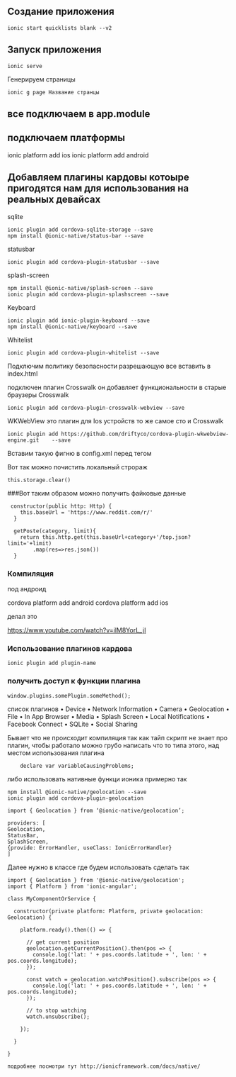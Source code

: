 ## Создание приложения
    ionic start quicklists blank --v2
    
## Запуск приложения

    ionic serve
    
Генерируем страницы
    
    ionic g page Название странцы

## все подключаем в app.module

## подключаем платформы

ionic platform add ios
ionic platform add android

## Добавляем плагины кардовы котоыре пригодятся нам для использования на реальных девайсах

sqlite

    ionic plugin add cordova-sqlite-storage --save
    npm install @ionic-native/status-bar --save
    
statusbar

    ionic plugin add cordova-plugin-statusbar --save

splash-screen

    npm install @ionic-native/splash-screen --save
    ionic plugin add cordova-plugin-splashscreen --save


Keyboard

    ionic plugin add ionic-plugin-keyboard --save
    npm install @ionic-native/keyboard --save

Whitelist

    ionic plugin add cordova-plugin-whitelist --save


Подключим политику безопасности разрешающую все вставить в index.html


<meta http-equiv="Content-Security-Policy" content="font-src 'self' data:;
img-src * data:; default-src gap://ready file://* *; script-src 'self'
'unsafe-inline' 'unsafe-eval' * ; style-src 'self' 'unsafe-inline' *">


подключен плагин Crosswalk он добавляет функциональности в старые браузеры
Crosswalk

    ionic plugin add cordova-plugin-crosswalk-webview --save
    

WKWebView это плагин для Ios устройств то же самое сто и Crosswalk

    ionic plugin add https://github.com/driftyco/cordova-plugin-wkwebview-engine.git    --save

Вставим такую фигню в config.xml перед тегом </widget >


<allow-navigation href="http://localhost:8080/*"/>
<feature name="CDVWKWebViewEngine">
<param name="ios-package" value="CDVWKWebViewEngine" />
</feature>
<preference name="CordovaWebViewEngine" value="CDVWKWebViewEngine" />


Вот так можно почистить локальный строраж

    this.storage.clear()


###Вот таким образом можно получить файковые данные 
     
     constructor(public http: Http) {
        this.baseUrl = 'https://www.reddit.com/r/'
      }
    
      getPoste(category, limit){
        return this.http.get(this.baseUrl+category+'/top.json?limit='+limit)
            .map(res=>res.json())
      }

### Компиляция

под андроид

cordova platform add android
cordova platform add ios

делал это 

https://www.youtube.com/watch?v=ilM8YorL_jI


### Использование плагинов кардова

    ionic plugin add plugin-name
    
### получить доступ к функции плагина

    window.plugins.somePlugin.someMethod();
    
 список плагинов
 • Device
 • Network Information
 • Camera
 • Geolocation
 • File
 • In App Browser
 • Media
 • Splash Screen
 • Local Notifications
 • Facebook Connect
 • SQLite
 • Social Sharing

Бывает что не происходит компиляция так как тайп скрипт не знает про
плагин, чтобы работало можно грубо написать что то типа этого,
над местом использования плагина

        declare var variableCausingProblems;
        
либо использовать нативные функци ионика примерно так

    npm install @ionic-native/geolocation --save
    ionic plugin add cordova-plugin-geolocation
    
    import { Geolocation } from ‘@ionic-native/geolocation’;
    
    providers: [
    Geolocation,
    StatusBar,
    SplashScreen,
    {provide: ErrorHandler, useClass: IonicErrorHandler}
    ]
    
Далее нужно в классе где будем использовать сделать так

    import { Geolocation } from '@ionic-native/geolocation';
    import { Platform } from 'ionic-angular';
    
    class MyComponentOrService {
    
      constructor(private platform: Platform, private geolocation: Geolocation) {
    
        platform.ready().then(() => {
    
          // get current position
          geolocation.getCurrentPosition().then(pos => {
            console.log('lat: ' + pos.coords.latitude + ', lon: ' + pos.coords.longitude);
          });
    
          const watch = geolocation.watchPosition().subscribe(pos => {
            console.log('lat: ' + pos.coords.latitude + ', lon: ' + pos.coords.longitude);
          });
    
          // to stop watching
          watch.unsubscribe();
    
        });
    
      }
    
    }
    
    подробнее посмотри тут http://ionicframework.com/docs/native/
